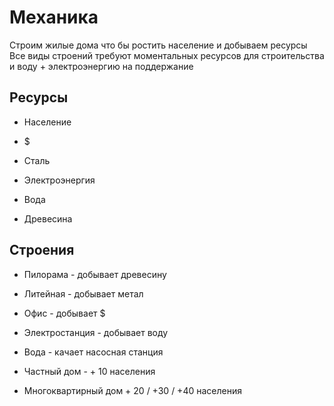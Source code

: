 # Механика

Строим жилые дома что бы ростить население и добываем ресурсы
Все виды строений требуют моментальных ресурсов для строительства и воду + электроэнергию на поддержание

## Ресурсы
- Население

- $
- Cталь
- Электроэнергия
- Вода
- Древесина

## Строения
- Пилорама - добывает древесину
- Литейная - добывает метал
- Офис - добывает $
- Электростанция - добывает воду
- Вода - качает насосная станция

- Частный дом - + 10 населения
- Многоквартирный дом + 20 / +30 / +40 населения